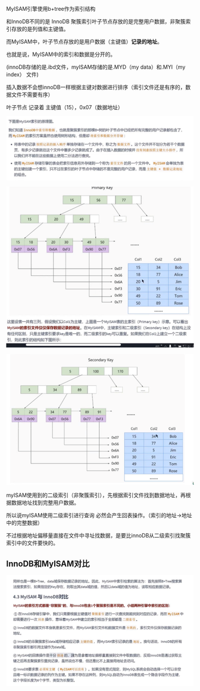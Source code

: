 MyISAM引擎使用b+tree作为索引结构

和InnoDB不同的是 InnoDB 聚簇索引叶子节点存放的是完整用户数据，非聚簇索引存放的是列值和主键值。

而MyISAM中，叶子节点存放的是用户数据（主键值）**记录的地址**。

也就是说，MyISAM中的索引和数据是分开的。

(innoDB存储的是.ibd文件，myISAM存储的是.MYD（my data）和.MYI（my index） 文件)

插入数据不会想innoDB一样根据主键对数据进行排序（索引文件还是有序的，数据文件不需要有序）

叶子节点 记录着 主键值（15），0x07（数据地址）

![img_39.png](img_39.png)

![img_40.png](img_40.png)

![img_41.png](img_41.png)

myISAM使用到的二级索引（非聚簇索引），先根据索引文件找到数据地址，再根据数据地址找到完整用户数据。

所以说myISAM使用二级索引进行查询 必然会产生回表操作。（索引的地址->地址中的完整数据）

不过根据地址偏移量直接在文件中寻址找数据，是要比innoDB从二级索引找聚簇索引中的文件要快的。

InnoDB和MyISAM对比
---
![img_42.png](img_42.png)